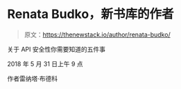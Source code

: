 # Renata Budko，新书库的作者

> 原文：<https://thenewstack.io/author/renata-budko/>

关于 API 安全性你需要知道的五件事

2018 年 5 月 31 日上午 9 点

作者雷纳塔·布德科